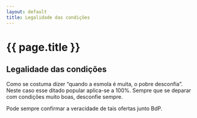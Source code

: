 ```yaml
---
layout: default
title: Legalidade das condições
---
```


# {{ page.title }}

## Legalidade das condições

Como se costuma dizer “quando a esmola é muita, o pobre desconfia”. Neste caso esse ditado popular aplica-se a 100%. Sempre que se deparar com condições muito boas, desconfie sempre.

Pode sempre confirmar a veracidade de tais ofertas junto BdP.
